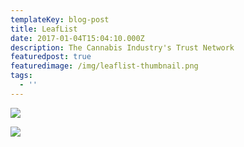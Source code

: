 ```yaml
---
templateKey: blog-post
title: LeafList
date: 2017-01-04T15:04:10.000Z
description: The Cannabis Industry's Trust Network
featuredpost: true
featuredimage: /img/leaflist-thumbnail.png
tags:
  - ''
---
```

![](/img/leaflist-home.png)

![](/img/leaflist-dash.png)
